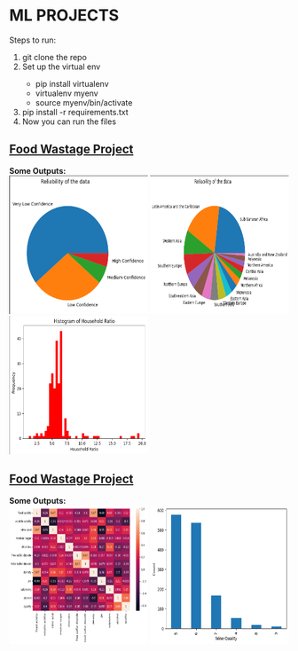 # ML PROJECTS

<div>Steps to run:</div>
<ol>
    <li>git clone the repo</li>
    <li>Set up the virtual env</li>
    <ul>
    <li>pip install virtualenv</li>
    <li>virtualenv myenv</li>
    <li>source myenv/bin/activate</li>
    </ul>
    <li>pip install -r requirements.txt</li>
    <li>Now you can run the files</li>
</ol>
<h2>
<a href='./food-wastage/'>Food Wastage Project</a>
</h2>
<b>Some Outputs:</b> <br>
<img src="./readme-assets/output1.png" alt="output1" height="250px" width="250px">
<img src="./readme-assets/output2.png" alt="output2" height="250px" width="250px">
<img src="./readme-assets/output3.png" alt="output3" height="250px" width="250px">

<h2>
<a href='./red-wine/'>Food Wastage Project</a>
</h2>
<b>Some Outputs:</b> <br>
<img src="./readme-assets/output4.png" alt="output4" height="250px" width="250px">
<img src="./readme-assets/output5.png" alt="output5" height="250px" width="250px">
